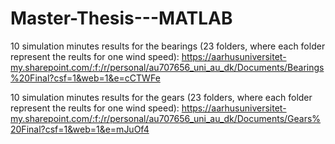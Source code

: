 # Master-Thesis---MATLAB
10 simulation minutes results for the bearings (23 folders, where each folder represent the reults for one wind speed): 
https://aarhusuniversitet-my.sharepoint.com/:f:/r/personal/au707656_uni_au_dk/Documents/Bearings%20Final?csf=1&web=1&e=cCTWFe

10 simulation minutes results for the gears (23 folders, where each folder represent the reults for one wind speed): 
https://aarhusuniversitet-my.sharepoint.com/:f:/r/personal/au707656_uni_au_dk/Documents/Gears%20Final?csf=1&web=1&e=mJuOf4
